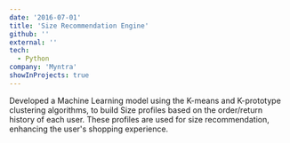 ```yaml
---
date: '2016-07-01'
title: 'Size Recommendation Engine'
github: ''
external: ''
tech:
  - Python
company: 'Myntra'
showInProjects: true
---
```


Developed a Machine Learning model using the K-means and K-prototype clustering algorithms, to build Size profiles based on the order/return history of each user. These profiles are used for size recommendation, enhancing the user's shopping experience.
